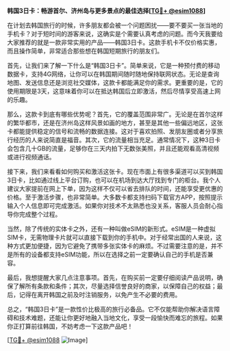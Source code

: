 **韩国3日卡：畅游首尔、济州岛与更多景点的最佳选择[[TG💪+ @esim1088](https://t.me/s/esim1088)]**

在计划去韩国旅行的时候，许多朋友都会被一个问题困扰——要不要买一张当地的手机卡？对于短时间的游客来说，这确实是个需要认真考虑的问题。而今天我要给大家推荐的就是一款非常实用的产品——韩国3日卡。这款手机卡不仅价格实惠，而且操作简单，非常适合那些想在韩国短期旅行的朋友们。

首先，让我们来了解一下什么是“韩国3日卡”。简单来说，它是一种预付费的移动数据卡，支持4G网络，让你可以在韩国期间随时随地保持联网状态。无论是查询地图、发送信息还是浏览社交媒体，这款卡都能满足你的需求。更重要的是，它的使用期限是3天，这意味着你可以在抵达韩国后立即激活，然后尽情享受高速上网的乐趣。

那么，这款卡到底有哪些优势呢？首先，它的覆盖范围非常广。无论是在首尔这样的繁华都市，还是在济州岛这样风景如画的地方，甚至是其他一些偏远地区，这张卡都能提供稳定的信号和流畅的数据连接。这对于喜欢拍照、发朋友圈或者分享旅行经历的人来说简直是福音。其次，它的流量相当充足。通常情况下，这种3日卡会包含几十GB的流量，足够你在三天内拍下无数张美照，并且还能观看高清视频或进行视频通话。

接下来，我们来看看如何购买和激活这张卡。现在市面上有很多渠道可以买到韩国3日卡，比如通过线上平台订购，也可以在机场到达大厅找到专门的柜台。我个人建议大家提前在网上下单，因为这样不仅可以省去排队的时间，还能享受更优惠的价格。至于激活步骤，也非常简单。大多数卡都支持扫码下载官方APP，按照提示输入个人信息即可完成激活。如果你对技术不太熟悉也没关系，客服人员会耐心指导你完成整个过程。

当然，除了传统的实体卡之外，还有一种叫做eSIM的新形式。eSIM是一种虚拟SIM卡，无需物理卡片就可以直接下载到你的手机中。对于经常出国的人来说，这种方式更加便捷，因为它避免了携带多张实体卡的麻烦。不过需要注意的是，并不是所有的设备都支持eSIM功能，所以在选择之前一定要确认自己的手机是否兼容。

最后，我想提醒大家几点注意事项。首先，在购买前一定要仔细阅读产品说明，确保了解所有条款和条件；其次，尽量选择信誉良好的商家，以保障自己的权益；最后，记得在离开韩国之前及时注销服务，以免产生不必要的费用。

总之，“韩国3日卡”是一款性价比极高的旅行必备品。它不仅能帮助你解决语言障碍和技术难题，还能让你更好地融入当地文化，享受一段愉快而难忘的旅程。如果你正打算前往韩国，不妨考虑一下这款产品吧！

[[TG💪+ @esim1088](https://t.me/s/esim1088) ![Image](https://i.postimg.cc/4NQfJmqS/Snipaste-2025-05-13-00-14-12.png)]